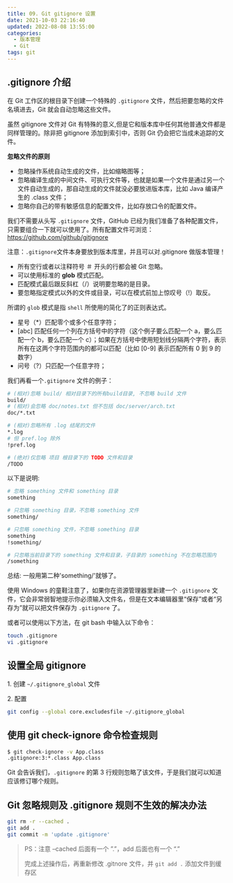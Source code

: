 ```yaml
---
title: 09. Git gitignore 设置
date: 2021-10-03 22:16:40
updated: 2022-08-08 13:55:00
categories:
  - 版本管理
  - Git
tags: git
---
```


## .gitignore 介绍

在 Git 工作区的根目录下创建一个特殊的 `.gitignore` 文件，然后把要忽略的文件名填进去，Git 就会自动忽略这些文件。

虽然 gitignore 文件对 Git 有特殊的意义,但是它和版本库中任何其他普通文件都是同样管理的。除非把 gitignore 添加到索引中，否则 Git 仍会把它当成未追踪的文件。

**忽略文件的原则**

- 忽略操作系统自动生成的文件，比如缩略图等；
- 忽略编译生成的中间文件、可执行文件等，也就是如果一个文件是通过另一个文件自动生成的，那自动生成的文件就没必要放进版本库，比如 Java 编译产生的 .class 文件；
- 忽略你自己的带有敏感信息的配置文件，比如存放口令的配置文件。

我们不需要从头写 `.gitignore` 文件，GitHub 已经为我们准备了各种配置文件，只需要组合一下就可以使用了。所有配置文件可浏览：<https://github.com/github/gitignore>

注意：`.gitignore`文件本身要放到版本库里，并且可以对.gitignore 做版本管理！

- 所有空行或者以注释符号 ＃ 开头的行都会被 Git 忽略。
- 可以使用标准的 **glob** 模式匹配。
- 匹配模式最后跟反斜杠（/）说明要忽略的是目录。
- 要忽略指定模式以外的文件或目录，可以在模式前加上惊叹号（!）取反。

所谓的 `glob` 模式是指 `shell` 所使用的简化了的正则表达式。

<!-- more -->

- 星号（\*）匹配零个或多个任意字符；
- [abc] 匹配任何一个列在方括号中的字符（这个例子要么匹配一个 a，要么匹配一个 b，要么匹配一个 c）；如果在方括号中使用短划线分隔两个字符，表示所有在这两个字符范围内的都可以匹配（比如 [0-9] 表示匹配所有 0 到 9 的数字）
- 问号（?）只匹配一个任意字符；

我们再看一个`.gitignore` 文件的例子：

```sh
# (相对)忽略 build/ 相对目录下的所有build目录, 不忽略 build 文件
build/
# (相对)会忽略 doc/notes.txt 但不包括 doc/server/arch.txt
doc/*.txt

# (相对)忽略所有 .log 结尾的文件
*.log
# 但 pref.log 除外
!pref.log

# (绝对)仅忽略 项目 根目录下的 TODO 文件和目录
/TODO
```

以下是说明:

```sh
# 忽略 something 文件和 something 目录
something

# 只忽略 something 目录，不忽略 something 文件
something/

# 只忽略 something 文件，不忽略 something 目录
something
!something/

# 只忽略当前目录下的 something 文件和目录，子目录的 something 不在忽略范围内
/something
```

总结: 一般用第二种'something/'就够了。

使用 Windows 的童鞋注意了，如果你在资源管理器里新建一个 `.gitignore` 文件，它会非常弱智地提示你必须输入文件名，但是在文本编辑器里“保存”或者“另存为”就可以把文件保存为 `.gitignore` 了。

或者可以使用以下方法，在 git bash 中输入以下命令：

```sh
touch .gitignore
vi .gitignore
```

## 设置全局 gitignore

1\. 创建 `~/.gitignore_global` 文件

2\. 配置

```sh
git config --global core.excludesfile ~/.gitignore_global
```

## 使用 git check-ignore 命令检查规则

```sh
$ git check-ignore -v App.class
.gitignore:3:*.class App.class
```

Git 会告诉我们，`.gitignore` 的第 3 行规则忽略了该文件，于是我们就可以知道应该修订哪个规则。

## Git 忽略规则及 .gitignore 规则不生效的解决办法

```sh
git rm -r --cached .
git add .
git commit -m 'update .gitignore'
```

> PS：注意 –cached 后面有一个 ”.”，add 后面也有一个 “.”
>
> 完成上述操作后，再重新修改 .gitnore 文件，并 `git add .` 添加文件到缓存区
